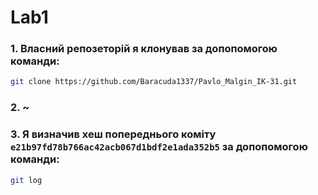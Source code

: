 # Lab1 

### 1. Власний репозеторій я клонував за допопомогою команди:
```sh
git clone https://github.com/Baracuda1337/Pavlo_Malgin_IK-31.git
``` 

### 2. ~

### 3. Я визначив хеш попереднього коміту `e21b97fd78b766ac42acb067d1bdf2e1ada352b5` за допопомогою команди:
```sh
git log
``` 